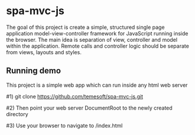 spa-mvc-js
==========

The goal of this project is create a simple, structured single page application model-view-controller framework for
JavaScript running inside the browser. The main idea is separation of view, controller and model within the application.
Remote calls and controller logic should be separate from views, layouts and styles.

Running demo
-----------------
This project is a simple web app which can run inside any html web server

  #1)     git clone https://github.com/temesoft/spa-mvc-js.git


  #2)     Then point your web server DocumentRoot to the newly created directory


  #3)     Use your browser to navigate to /index.html





